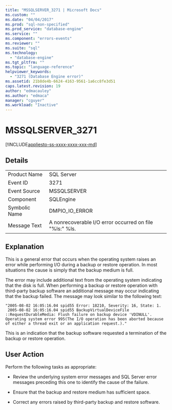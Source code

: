 ```yaml
---
title: "MSSQLSERVER_3271 | Microsoft Docs"
ms.custom: ""
ms.date: "04/04/2017"
ms.prod: "sql-non-specified"
ms.prod_service: "database-engine"
ms.service: ""
ms.component: "errors-events"
ms.reviewer: ""
ms.suite: "sql"
ms.technology: 
  - "database-engine"
ms.tgt_pltfrm: ""
ms.topic: "language-reference"
helpviewer_keywords: 
  - "3271 (Database Engine error)"
ms.assetid: 21b8de4b-6624-4163-9561-1a6cc8fe3d51
caps.latest.revision: 19
author: "edmacauley"
ms.author: "edmaca"
manager: "cguyer"
ms.workload: "Inactive"
---
```

# MSSQLSERVER_3271
[!INCLUDE[appliesto-ss-xxxx-xxxx-xxx-md](../../includes/appliesto-ss-xxxx-xxxx-xxx-md.md)]
  
## Details  
  
|||  
|-|-|  
|Product Name|SQL Server|  
|Event ID|3271|  
|Event Source|MSSQLSERVER|  
|Component|SQLEngine|  
|Symbolic Name|DMPIO_IO_ERROR|  
|Message Text|A nonrecoverable I/O error occurred on file "%ls:" %ls.|  
  
## Explanation  
This is a general error that occurs when the operating system raises an error while performing I/O during a backup or restore operation. In most situations the cause is simply that the backup medium is full.  
  
The error may include additional text from the operating system indicating that the disk is full. When performing a backup or restore operation with third-party backup software an additional message may occur indicating that the backup failed. The message may look similar to the following text:  
  
```  
"2005-08-02 16:05:16.04 spid55 Error: 18210, Severity: 16, State: 1.  
 2005-08-02 16:05:16.04 spid55 BackupVirtualDeviceFile  
::RequestDurableMedia: Flush failure on backup device 'VDINULL'.   
Operating system error 995(The I/O operation has been aborted because   
of either a thread exit or an application request.)."  
```  
  
This is an indication that the backup software requested a termination of the backup or restore operation.  
  
## User Action  
Perform the following tasks as appropriate:  
  
-   Review the underlying system error messages and SQL Server error messages preceding this one to identify the cause of the failure.  
  
-   Ensure that the backup and restore medium has sufficient space.  
  
-   Correct any errors raised by third-party backup and restore software.  
  
